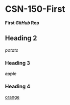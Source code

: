 # CSN-150-First
**First _GitHub_ Rep**

## Heading 2
_potato_

### Heading 3
~~apple~~

### Heading 4
<ins>orange</ins>
